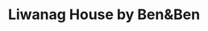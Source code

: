 ---
title: "Liwanag House by Ben&Ben"
url: /quezon-city/liwanag-house-by-benundben/
shop: Kleidung
---